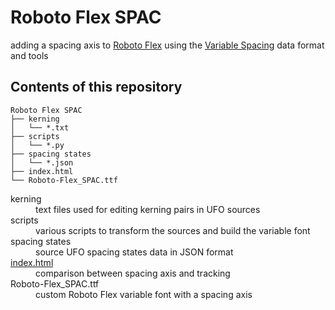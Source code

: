 Roboto Flex SPAC
================

adding a spacing axis to [Roboto Flex](http://github.com/googlefonts/roboto-flex) 
using the [Variable Spacing](http://github.com/gferreira/VariableSpacing) data format and tools

Contents of this repository
---------------------------

```
Roboto Flex SPAC
├── kerning
│   └── *.txt
├── scripts
│   └── *.py
├── spacing states
│   └── *.json
├── index.html
└── Roboto-Flex_SPAC.ttf
```

<dl>
<dt>kerning
<dd>text files used for editing kerning pairs in UFO sources
<dt>scripts
<dd>various scripts to transform the sources and build the variable font
<dt>spacing states
<dd>source UFO spacing states data in JSON format
<dt><a href='http://gferreira.github.io/roboto-flex-spac/'>index.html</a>
<dd>comparison between spacing axis and tracking
<dt>Roboto-Flex_SPAC.ttf
<dd>custom Roboto Flex variable font with a spacing axis
</dl>
